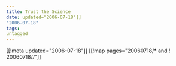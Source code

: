 ```yaml
---
title: Trust the Science
date: updated="2006-07-18"]]
"2006-07-18"
tags:
untagged
---
```

[[!meta updated="2006-07-18"]]
[[!map pages="20060718/* and ! 20060718/*/*"]]
